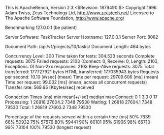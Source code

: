 This is ApacheBench, Version 2.3 <$Revision: 1879490 $>
Copyright 1996 Adam Twiss, Zeus Technology Ltd, http://www.zeustech.net/
Licensed to The Apache Software Foundation, http://www.apache.org/

Benchmarking 127.0.0.1 (be patient)


Server Software:        TaskTracker
Server Hostname:        127.0.0.1
Server Port:            8082

Document Path:          /api/v1/projects/10/tasks/
Document Length:        464 bytes

Concurrency Level:      300
Time taken for tests:   304.523 seconds
Complete requests:      3075
Failed requests:        2103
   (Connect: 0, Receive: 0, Length: 2103, Exceptions: 0)
Non-2xx responses:      2103
Keep-Alive requests:    3075
Total transferred:      177727921 bytes
HTML transferred:       177035943 bytes
Requests per second:    10.10 [#/sec] (mean)
Time per request:       29709.606 [ms] (mean)
Time per request:       99.032 [ms] (mean, across all concurrent requests)
Transfer rate:          569.95 [Kbytes/sec] received

Connection Times (ms)
              min  mean[+/-sd] median   max
Connect:        0    1   3.3      0      17
Processing:     1 26818 27604.2   7348   79530
Waiting:        1 26818 27604.1   7348   79530
Total:          1 26819 27603.2   7348   79530

Percentage of the requests served within a certain time (ms)
  50%   7339
  66%  50932
  75%  57576
  80%  59441
  90%  60101
  95%  61906
  98%  66710
  99%  73104
 100%  79530 (longest request)
